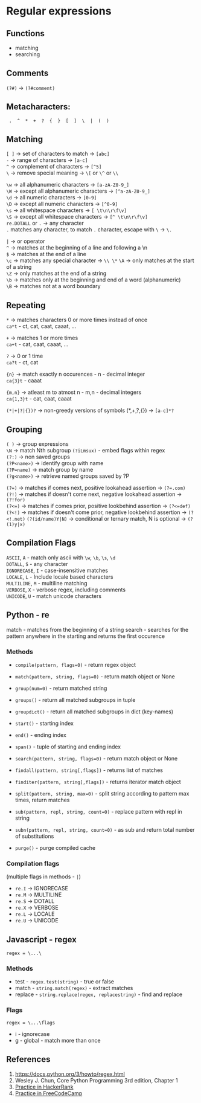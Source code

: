 # Regular expressions

## Functions
* matching  
* searching

## Comments
`(?#)` -> `(?#comment)`

## Metacharacters:

```
 .  ^  *  +  ?  {  }  [  ]  \  |  (  )  
```

## Matching
`[ ]` -> set of characters to match -> `[abc]`  
`-` -> range of characters -> `[a-c]`  
`^` -> complement of characters -> `[^5]`  
`\`  -> remove special meaning -> `\[` or `\^` or `\\`   

`\w` -> all alphanumeric characters -> `[a-zA-Z0-9_]`  
`\W` -> except all alphanumeric characters -> `[^a-zA-Z0-9_]`  
`\d` -> all numeric characters -> `[0-9]`  
`\D` -> except all numeric characters -> `[^0-9]`  
`\s` -> all whitespace characters -> `[ \t\n\r\f\v]`   
`\S` -> except all whitespace characters -> `[^ \t\n\r\f\v]`  
`re.DOTALL` or `.` -> any character  
`.` matches any character, to match `.` character, escape with `\` -> `\.`

`|`   -> or operator  
`^`   -> matches at the beginning of a line and following a \n  
`$`   -> matches at the end of a line  
`\c`  -> matches any special character -> `\\ \*`
`\A`  -> only matches at the start of a string  
`\Z`  -> only matches at the end of a string  
`\b`  -> matches only at the beginning and end of a word (alphanumeric)  
`\B`  -> matches not at a word boundary  

## Repeating
`*` -> matches characters 0 or more times instead of once  
`ca*t` - ct, cat, caat, caaat, ...

`+` -> matches 1 or more times  
`ca+t` - cat, caat, caaat, ...

`?` -> 0 or 1 time  
`ca?t` - ct, cat

`{n}` -> match exactly n occurences - n - decimal integer  
`ca{3}t` - caaat  

`{m,n}` -> atleast m to atmost n - m,n - decimal integers  
`ca{1,3}t` - cat, caat, caaat  

`(*|+|?|{})?` -> non-greedy versions of symbols (\*,+,?,{}) -> `[a-c]*?`  

## Grouping
`( )` -> group expressions  
`\N`  -> match Nth subgroup
`(?iLmsux)` - embed flags within regex  
`(?:)` -> non saved groups  
`(?P<name>)` -> identify group with name  
`(?P=name)` -> match group by name  
`(?g<name>)` -> retrieve named groups saved by ?P  

`(?=)`  -> matches if comes next, positive lookahead assertion -> `(?=.com)`
`(?!)`  -> matches if doesn't come next, negative lookahead assertion -> `(?!for)`  
`(?<=)` -> matches if comes prior, positive lookbehind assertion -> `(?<=def)`  
`(?<!)` -> matches if doesn't come prior, negative lookbehind assertion -> `(?<!.net)`
`(?(id/name)Y|N)` -> conditional or ternary match, N is optional -> `(?(1)y|x)`  

## Compilation Flags
`ASCII`, `A` - match only ascii with `\w`, `\b`, `\s`, `\d`  
`DOTALL`, `S` - any character  
`IGNORECASE`, `I` - case-insensitive matches  
`LOCALE`, `L` - Include locale based characters  
`MULTILINE`, `M` - multiline matching  
`VERBOSE`, `X` - verbose regex, including comments    
`UNICODE`, `U` - match unicode characters  

## Python - re

match - matches from the beginning of a string
search - searches for the pattern anywhere in the starting and returns the first occurence

### Methods
* `compile(pattern, flags=0)` - return regex object  

* `match(pattern, string, flags=0)` - return match object or None
* `group(num=0)` - return matched string
* `groups()` - return all matched subgroups in tuple
* `groupdict()` - return all matched subgroups in dict (key-names)
* `start()` - starting index
* `end()` - ending index
* `span()` - tuple of starting and ending index

* `search(pattern, string, flags=0)` - return match object or None
* `findall(pattern, string[,flags])` - returns list of matches
* `finditer(pattern, string[,flags])` - returns iterator match object
* `split(pattern, string, max=0)` - split string according to pattern max times, return matches
* `sub(pattern, repl, string, count=0)` - replace pattern with repl in string
* `subn(pattern, repl, string, count=0)` - as sub and return total number of substitutions  
* `purge()` - purge compiled cache

### Compilation flags
(multiple flags in methods - `|`)
* `re.I` -> IGNORECASE
* `re.M` -> MULTILINE  
* `re.S` -> DOTALL  
* `re.X` -> VERBOSE  
* `re.L` -> LOCALE  
* `re.U` -> UNICODE  

## Javascript - regex

```
regex = \...\
```

### Methods
* test - `regex.test(string)` - true or false
* match - `string.match(regex)` - extract matches
* replace - `string.replace(regex, replacestring)` - find and replace

### Flags
```
regex = \...\flags
```
* i - ignorecase
* g - global - match more than once

## References
1. https://docs.python.org/3/howto/regex.html
1. Wesley J. Chun, Core Python Programming 3rd edition, Chapter 1
1. [Practice in HackerRank](https://www.hackerrank.com/domains/regex)
1. [Practice in FreeCodeCamp](https://www.freecodecamp.org/learn/javascript-algorithms-and-data-structures/regular-expressions/)
